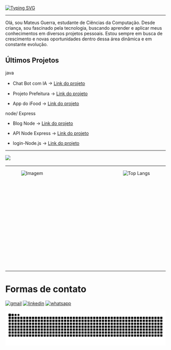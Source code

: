 

<a href="https://git.io/typing-svg"><img src="https://readme-typing-svg.herokuapp.com?font=Fira+Code&weight=900&size=48&pause=1000&center=true&vCenter=true&random=false&width=475&height=66&lines=Hello+World;Me+chamo+Mateus!;%3A+)" alt="Typing SVG" /></a>

----
Olá, sou Mateus Guerra, estudante de Ciências da Computação. Desde criança, sou fascinado pela tecnologia, buscando aprender e aplicar meus conhecimentos em diversos projetos pessoais. Estou sempre em busca de crescimento e novas oportunidades dentro dessa área dinâmica e em constante evolução.



Últimos Projetos
--
java 
* Chat Bot com IA ->  [Link do projeto](https://github.com/mateus26game/site-chat-bot-IA)ㅤㅤㅤㅤㅤㅤㅤㅤㅤ
  
* Projeto Prefeitura -> [Link do projeto](https://github.com/mateus26game/Projeto-Prefeitura-app)
 
*  App do iFood -> [Link do projeto](https://github.com/mateus26game/mobile-java-ifood)

node/ Express

* Blog Node -> [Link do projeto](https://github.com/mateus26game/blog-node)

* API Node Express -> [Link do projeto](https://github.com/mateus26game/Express-Prisma-MongoDB)
  
* login-Node.js -> [Link do projeto](https://github.com/mateus26game/login-Node.js)

---
<img src="https://skillicons.dev/icons?i=androidstudio,java,spring,angular,nodejs,js,cs,dotnet" />


---

<div style="margin-bottom:10px; display: flex; justify-content: center; align-items: center; gap: 20px;">
  <img height="300" src="https://art.pixilart.com/0e207d1322d8c04.gif" alt="Imagem"  min-width="300px" max-width="300px" width="300px" align="right" alt="Computador iuriCode" />
  <img height="300" src="https://github-readme-stats.vercel.app/api/top-langs/?username=mateus26game&layout=donut&show_icons=true&theme=react" alt="Top Langs" />
</div>     

---



 # Formas de contato 


  [![gmail](https://img.shields.io/badge/Gmail-D14836?style=for-the-badge&logo=gmail&logoColor=white)]() 
  [![linkedin](https://img.shields.io/badge/LinkedIn-0077B5?style=for-the-badge&logo=linkedin&logoColor=white)](https://www.linkedin.com/in/mateus-guerra-117637280/)
  [![whatsapp](https://img.shields.io/badge/WhatsApp-25D366?style=for-the-badge&logo=whatsapp&logoColor=white)](https://wa.me/558196836797)
  


 ![Snake Animation](https://github.com/luucasdinoo/luucasdinoo/blob/output/github-contribution-grid-snake.svg)

